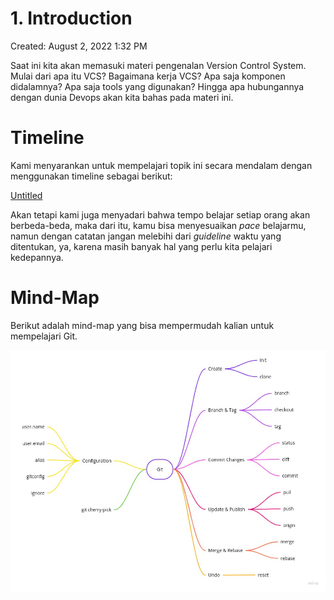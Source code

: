 # 1. Introduction

Created: August 2, 2022 1:32 PM

Saat ini kita akan memasuki materi pengenalan Version Control System. Mulai dari apa itu VCS? Bagaimana kerja VCS? Apa saja komponen didalamnya? Apa saja tools yang digunakan? Hingga apa hubungannya dengan dunia Devops akan kita bahas pada materi ini.

# Timeline

Kami menyarankan untuk mempelajari topik ini secara mendalam dengan menggunakan timeline sebagai berikut:

[Untitled](1%20Introduction%20fe53802fcc694addbc50628ee469aac9/Untitled%20Database%204a660b90219e4a1694a9eb9438bb5cc6.csv)

Akan tetapi kami juga menyadari bahwa tempo belajar setiap orang akan berbeda-beda, maka dari itu, kamu bisa menyesuaikan *pace* belajarmu, namun dengan catatan jangan melebihi dari *guideline* waktu yang ditentukan, ya, karena masih banyak hal yang perlu kita pelajari kedepannya.

# Mind-Map

Berikut adalah mind-map yang bisa mempermudah kalian untuk mempelajari Git.

![Mind Map Git.jpg](1%20Introduction%20fe53802fcc694addbc50628ee469aac9/Mind_Map_Git.jpg)